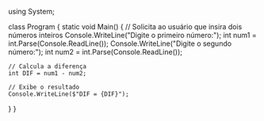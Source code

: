 using System;

class Program
{
  static void Main()
  {
    // Solicita ao usuário que insira dois números inteiros
    Console.WriteLine("Digite o primeiro número:");
    int num1 = int.Parse(Console.ReadLine());
    Console.WriteLine("Digite o segundo número:");
    int num2 = int.Parse(Console.ReadLine());

    // Calcula a diferença
    int DIF = num1 - num2;

    // Exibe o resultado
    Console.WriteLine($"DIF = {DIF}");
  }
}
